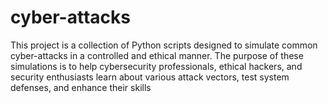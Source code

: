 # cyber-attacks
This project is a collection of Python scripts designed to simulate common cyber-attacks in a controlled and ethical manner. The purpose of these simulations is to help cybersecurity professionals, ethical hackers, and security enthusiasts learn about various attack vectors, test system defenses, and enhance their skills
